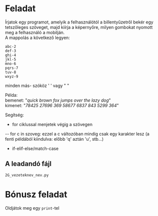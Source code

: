 
# Feladat

Írjatok egy programot, amelyik a felhasználótól a billentyűzetről bekér egy tetszőleges szöveget, majd kiírja a képernyőre, milyen gombokat nyomott meg a felhasználó a mobilján.  
A mappolás a következő legyen:  
```
abc-2  
def-3  
ghi-4  
jkl-5  
mno-6  
pqrs-7  
tuv-8  
wxyz-9  
```
minden más- szóköz ' ' vagy " "

Példa:  
bemenet: "_quick brown fox jumps over the lazy dog_"  
kimenet: "_78425 27696 369 58677 6837 843 5299 364_"

Segítség:  
- for ciklussal menjetek végig a szövegen

-- for c in szoveg: ezzel a c változóban mindig csak egy karakter lesz (a fenti példából kiindulva: előbb 'q' aztán 'u', stb...)  
- if-elif-else/match-case
## A leadandó fájl
`2G_vezeteknev_nev.py`

# Bónusz feladat
Oldjátok meg egy `print`-tel
